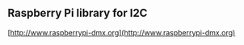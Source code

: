 ## Raspberry Pi library for I2C ##

[http://www.raspberrypi-dmx.org](http://www.raspberrypi-dmx.org)

